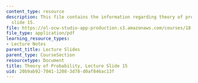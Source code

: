 ```yaml
---
content_type: resource
description: This file contains the information regarding theory of probability, lecture
  slide 15.
file: https://ol-ocw-studio-app-production.s3.amazonaws.com/courses/18-175-theory-of-probability-spring-2014/20b9ab92704112083d78d0af846ac13f_MIT18_175S14_Lecture15.pdf
file_type: application/pdf
learning_resource_types:
- Lecture Notes
parent_title: Lecture Slides
parent_type: CourseSection
resourcetype: Document
title: Theory of Probability, Lecture Slide 15
uid: 20b9ab92-7041-1208-3d78-d0af846ac13f
---
```


